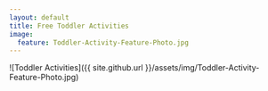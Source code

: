 ```yaml
---
layout: default
title: Free Toddler Activities
image:
  feature: Toddler-Activity-Feature-Photo.jpg
---
```

![Toddler Activities]({{ site.github.url }}/assets/img/Toddler-Activity-Feature-Photo.jpg)

<div id="fd-form-5e6e70a8ba215b002c983b19"></div>
<script>
  window.fd('form', {
    formId: '5e6e70a8ba215b002c983b19',
    containerEl: '#fd-form-5e6e70a8ba215b002c983b19'
  });
</script>